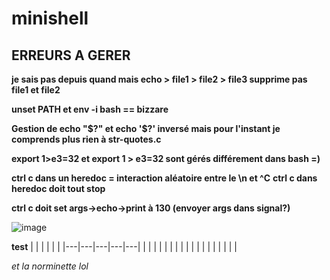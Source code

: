# minishell

## ERREURS A GERER

**je sais pas depuis quand mais echo > file1 > file2 > file3 supprime pas file1 et file2**

**unset PATH et env -i bash == bizzare**

**Gestion de echo "$?" et echo '$?' inversé mais pour l'instant je comprends plus rien à str-quotes.c**

**export 1>e3=32 et export 1 > e3=32 sont gérés différement dans bash =)**

**ctrl c dans un heredoc = interaction aléatoire entre le \n et ^C**
**ctrl c dans heredoc doit tout stop**

**ctrl c doit set args->echo->print à 130 (envoyer args dans signal?)**

![image](https://cdn.discordapp.com/attachments/856902451403423745/969613000052994068/unknown.png)

**test**
|   |   |   |   |   |
|---|---|---|---|---|
|   |   |   |   |   |
|   |   |   |   |   |
|   |   |   |   |   |

_et la norminette lol_
